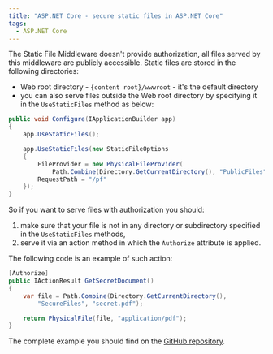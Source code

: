 ```yaml
---
title: "ASP.NET Core - secure static files in ASP.NET Core"
tags:
  - ASP.NET Core
---
```


The Static File Middleware doesn't provide authorization, all files served by this middleware are publicly accessible. Static files are stored in the following directories:
* Web root directory - `{content root}/wwwroot` - it's the default directory
* you can also serve files outside the Web root directory by specifying it in the `UseStaticFiles` method as below:
``` csharp
public void Configure(IApplicationBuilder app)
{
    app.UseStaticFiles();

    app.UseStaticFiles(new StaticFileOptions
    {
        FileProvider = new PhysicalFileProvider(
            Path.Combine(Directory.GetCurrentDirectory(), "PublicFiles")),
        RequestPath = "/pf"
    });
}
```

So if you want to serve files with authorization you should:
1. make sure that your file is not in any directory or subdirectory specified in the `UseStaticFiles` methods,
2. serve it via an action method in which the `Authorize` attribute is applied.

The following code is an example of such action:

``` csharp
[Authorize]
public IActionResult GetSecretDocument()
{
    var file = Path.Combine(Directory.GetCurrentDirectory(),
        "SecureFiles", "secret.pdf");

    return PhysicalFile(file, "application/pdf");
}
```

The complete example you should find on the [GitHub repository](https://github.com/kmatyaszek/AspNetCoreAuthorizeStaticFile).
